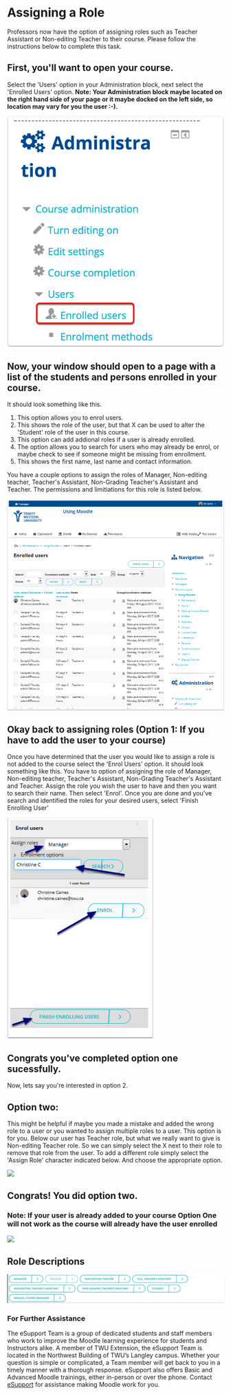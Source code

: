 # Assigning a Role

Professors now have the option of assigning roles such as Teacher Assistant or Non-editing Teacher to their course. Please follow the instructions below to complete this task.

## First, you'll want to open your course.

Select the 'Users' option in your Administration block, next select the 'Enrolled Users' option. **Note: Your Administration block maybe located on the right hand side of your page or it maybe docked on the left side, so location may vary for you the user :-\).** 

![](../.gitbook/assets/in-your-administration-block-click-users-then-enrolled-users.png)

## Now, your window should open to a page with a list of the students and persons enrolled in your course.

It should look something like this.

1. This option allows you to enrol users.
2. This shows the role of the user, but that X can be used to alter the 'Student' role of the user in this course. 
3. This option can add addional roles if a user is already enrolled. 
4. The option allows you to search for users who may already be enrol, or maybe check to see if someone might be missing from enrollment. 
5. This shows the first name, last name and contact information. 

You have a couple options to assign the roles of Manager, Non-editing teacher, Teacher's Assistant, Non-Grading Teacher's Assistant and Teacher. The permissions and limitiations for this role is listed below.

![](../.gitbook/assets/now-your-window-should-open-to-a-page-with-a-list-of-the-students-and-persons-enrolled-in-your-cour.png)

## Okay back to assigning roles \(Option 1: If you have to add the user to your course\)

Once you have determined that the user you would like to assign a role is not added to the course select the 'Enrol Users' option. It should look something like this. You have to option of assigning the role of Manager, Non-editing teacher, Teacher's Assistant, Non-Grading Teacher's Assistant and Teacher. Assign the role you wish the user to have and then you want to search their name. Then select 'Enrol'. Once you are done and you've search and identified the roles for your desired users, select 'Finish Enrolling User'

![](../.gitbook/assets/okay-back-to-assigning-roles-option-1-if-you-have-to-add-the-user-to-your-course.png)

## Congrats you've completed option one sucessfully.

Now, lets say you're interested in option 2.

## Option two:

This might be helpful if maybe you made a mistake and added the wrong role to a user or you wanted to assign multiple roles to a user. This option is for you. Below our user has Teacher role, but what we really want to give is Non-editing Teacher role. So we can simply select the X next to their role to remove that role from the user. To add a different role simply select the 'Assign Role' character indicated below. And choose the appropriate option.

![](https://github.com/twonline/moodlefaq/tree/e3caad8f5cd894e5f6efa273afb67ea25cde4d85/images/assigning-roles/option-two-.png)

## Congrats! You did option two.

### Note: If your user is already added to your course **Option One** will not work as the course will already have the user enrolled

![](https://github.com/twonline/moodlefaq/tree/e3caad8f5cd894e5f6efa273afb67ea25cde4d85/images/assigning-roles/congrats--you-did-option-two-.png)

## Role Descriptions

![](../.gitbook/assets/capture-3.JPG)

### For Further Assistance

The eSupport Team is a group of dedicated students and staff members who work to improve the Moodle learning experience for students and Instructors alike. A member of TWU Extension, the eSupport Team is located in the Northwest Building of TWU’s Langley campus. Whether your question is simple or complicated, a Team member will get back to you in a timely manner with a thorough response. eSupport also offers Basic and Advanced Moodle trainings, either in-person or over the phone. Contact [eSupport](https://trinitywestern.teamdynamix.com/TDClient/Requests/ServiceDet?ID=16141) for assistance making Moodle work for you.

